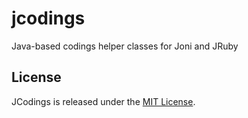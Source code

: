 jcodings
========

Java-based codings helper classes for Joni and JRuby

## License

JCodings is released under the [MIT License](http://www.opensource.org/licenses/MIT).
